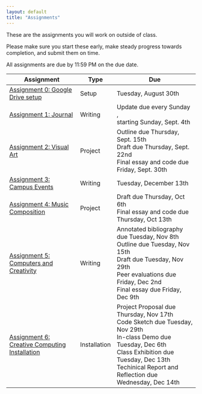 ```yaml
---
layout: default
title: "Assignments"
---
```


These are the assignments you will work on outside of class.

Please make sure you start these early, make steady progress towards completion, and submit them on time.

All assignments are due by 11:59 PM on the due date.

Assignment | Type | Due
---------- | ---- |  ---
[Assignment 0: Google Drive setup](assign00.html) | Setup | Tuesday, August 30th 
[Assignment 1: Journal](assign01.html) | Writing | Update due every Sunday ,<br>starting Sunday, Sept. 4th
[Assignment 2: Visual Art](assign02.html) | Project | Outline due Thursday, Sept. 15th <br>Draft due Thursday, Sept. 22nd <br>Final essay and code due Friday, Sept. 30th
[Assignment 3: Campus Events](assign03.html) | Writing | Tuesday, December 13th
[Assignment 4: Music Composition](assign04.html) | Project | Draft due Thursday, Oct 6th<br>Final essay and code due Thursday, Oct 13th
[Assignment 5: Computers and Creativity](assign05.html) | Writing | Annotated bibliography due Tuesday, Nov 8th<br>Outline due Tuesday, Nov 15th<br>Draft due Tuesday, Nov 29th<br>Peer evaluations due Friday, Dec 2nd<br>Final essay due Friday, Dec 9th
[Assignment 6: Creative Computing Installation](assign06.html) | Installation | Project Proposal due Thursday, Nov 17th<br>Code Sketch due Tuesday, Nov 29th<br>In-class Demo due Tuesday, Dec 6th<br>Class Exhibition due Tuesday, Dec 13th<br>Techinical Report and Reflection due Wednesday, Dec 14th
